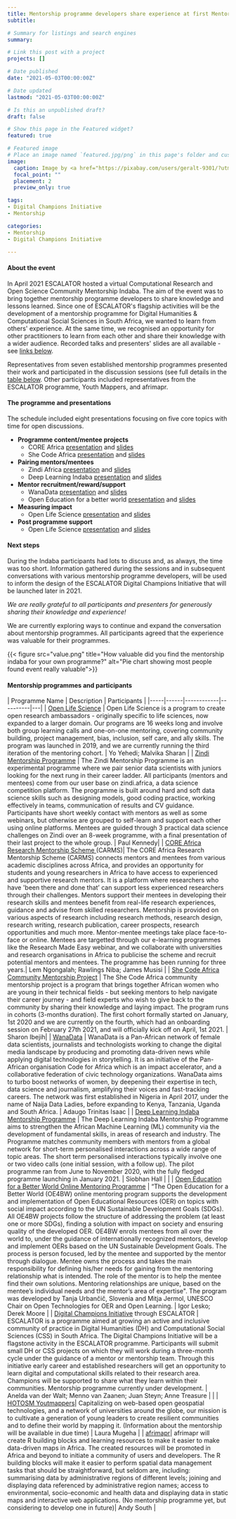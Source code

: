 ```yaml
---
title: Mentorship programme developers share experience at first Mentorship Indaba
subtitle: 

# Summary for listings and search engines
summary: 

# Link this post with a project
projects: []

# Date published
date: "2021-05-03T00:00:00Z"

# Date updated
lastmod: "2021-05-03T00:00:00Z"

# Is this an unpublished draft?
draft: false

# Show this page in the Featured widget?
featured: true

# Featured image
# Place an image named `featured.jpg/png` in this page's folder and customize its options here.
image:
  caption: Image by <a href="https://pixabay.com/users/geralt-9301/?utm_source=link-attribution&amp;utm_medium=referral&amp;utm_campaign=image&amp;utm_content=2729696">Gerd Altmann</a> from <a href="https://pixabay.com/?utm_source=link-attribution&amp;utm_medium=referral&amp;utm_campaign=image&amp;utm_content=2729696">Pixabay</a>
  focal_point: ""
  placement: 2
  preview_only: true

tags:
- Digital Champions Initiative
- Mentorship

categories:
- Mentorship
- Digital Champions Initiative

---
```


#### About the event

In April 2021 ESCALATOR hosted a virtual Computational Research and Open Science Community Mentorship Indaba. The aim of the event was to bring together mentorship programme developers to share knowledge and lessons learned. Since one of ESCALATOR's flagship activities will be the development of a mentorship programme for Digital Humanities & Computational Social Sciences in South Africa, we wanted to learn from others' experience. At the same time, we recognised an opportunity for other practitioners to learn from each other and share their knowledge with a wider audience. Recorded talks and presenters' slides are all available - see [links below](#the-programme-and-presentations).

Representatives from seven established mentorship programmes presented their work and participated in the discussion sessions (see full details in the [table below]( #mentorship-programmes-and-participants). Other participants included representatives from the ESCALATOR programme, Youth Mappers, and afrimapr.

#### The programme and presentations

The schedule included eight presentations focusing on five core topics with time for open discussions.
 - **Programme content/mentee projects**
    - CORE Africa [presentation](https://youtu.be/9Q1MmMgN0PE) and [slides](https://doi.org/10.5281/zenodo.4727997)
    - She Code Africa [presentation](https://youtu.be/rvUdF68GiWU) and [slides](https://doi.org/10.5281/zenodo.4727974)
 - **Pairing mentors/mentees**
    - Zindi Africa [presentation](https://youtu.be/We5e_AOY3SY) and [slides](https://doi.org/10.5281/zenodo.4733607)
    - Deep Learning Indaba [presentation](https://youtu.be/8aVxFtNj6bs) and [slides](https://doi.org/10.5281/zenodo.4729343)
 - **Mentor recruitment/reward/support**
    - WanaData [presentation](https://youtu.be/U-aN6evfl-w) and [slides](https://docs.google.com/presentation/d/e/2PACX-1vSVHt07LTWE8eKKVzAmv2X4oPl4-w78lOsjCe1Tx-G_jMsl2BCQ-h8uohNaCiHHyUL00VJDI8lhxfI5/pub?start=false&loop=false&delayms=3000&slide=id.g9046600c8b_0_0)
    - Open Education for a better world [presentation]() and [slides]()
 - **Measuring impact**
    - Open Life Science [presentation](https://youtu.be/KBXNK6rM6xs) and [slides](https://zenodo.org/record/4729742)
 - **Post programme support**
    - Open Life Science [presentation](https://youtu.be/M2i9L9Osdv0) and [slides](https://zenodo.org/record/4729733)

#### Next steps

During the Indaba participants had lots to discuss and, as always, the time was too short. Information gathered during the sessions and in subsequent conversations with various mentorship programme developers, will be used to inform the design of the ESCALATOR Digital Champions Initiative that will be launched later in 2021.

_We are really grateful to all participants and presenters for generously sharing their knowledge and experience!_ 

We are currently exploring ways to continue and expand the conversation about mentorship programmes. All participants agreed that the experience was valuable for their programmes.

{{< figure src="value.png" title="How valuable did you find the mentorship indaba for your own programme?" alt="Pie chart showing most people found event really valuable">}}

#### Mentorship programmes and participants


| Programme Name | Description | Participants |
|-----|------|------------|----------|---|
| [Open Life Science](https://openlifesci.org/)  | Open Life Science is a program to create open research ambassadors - originally specific to life sciences, now expanded to a larger domain. Our programs are 16 weeks long and involve both group learning calls and one-on-one mentoring, covering community building, project management, bias, inclusion, self care, and ally skills. The program was launched in 2019, and we are currently running the third iteration of the mentoring cohort.  | Yo Yehedi; Malvika Sharan |
| [Zindi Mentorship Programme](https://zindi.medium.com/a-new-generation-of-african-data-scientists-learns-and-grows-though-zindi-mentorship-9798dfbceade)  | The Zindi Mentorship Programme is an experimental programme where we pair senior data scientists with juniors looking for the next rung in their career ladder. All participants (mentors and mentees) come from our user base on zindi.africa, a data science competition platform. The programme is built around hard and soft data science skills such as designing models, good coding practice, working effectively in teams, communication of results and CV guidance. Participants have short weekly contact with mentors as well as some webinars, but otherwise are grouped to self-learn and support each other using online platforms. Mentees are guided through 3 practical data science challenges on Zindi over an 8-week programme, with a final presentation of their last project to the whole group. | Paul Kennedy|
| [CORE Africa Research Mentorship Scheme ](https://coreafrica.org/ourprogrammes/mentorship)(CARMS)| The CORE Africa Research Mentorship Scheme (CARMS) connects mentors and mentees from various academic disciplines across Africa, and provides an opportunity for students and young researchers in Africa to have access to experienced and supportive research mentors. It is a platform where researchers who have 'been there and done that’ can support less experienced researchers through their challenges. Mentors support their mentees in developing their research skills and mentees benefit from real-life research experiences, guidance and advise from skilled researchers. Mentorship is provided on various aspects of research including research methods, research design, research writing, research publication, career prospects, research opportunities and much more. Mentor-mentee meetings take place face-to-face or online. Mentees are targetted through our e-learning programmes like the Research Made Easy webinar, and we collaborate with universities and research organisations in Africa to publicise the scheme and recruit potential mentors and mentees. The programme has been running for three years.| Lem Ngongalah; Rawlings Niba; James Musisi   |
| [She Code Africa Community Mentorship Project](https://medium.com/shecodeafrica/sca-mentorship-program-cohort-1-recap-7d2a26e0e2c5) |  The She Code Africa community mentorship project is a program that brings together African women who are young in their technical fields - but seeking mentors to help navigate their career journey - and field experts who wish to give back to the community by sharing their knowledge and laying impact.  The program runs in cohorts (3-months duration). The first cohort formally started on January, 1st 2020 and we are currently on the fourth, which had an onboarding session on February 27th 2021, and will officially kick off on April, 1st 2021.      | Sharon Ibejih|
| [WanaData](https://medium.com/wanadata-africa/about-us-a4c53027b716) | WanaData is a Pan-African network of female data scientists, journalists and technologists working to change the digital media landscape by producing and promoting data-driven news while applying digital technologies in storytelling. It is an initiative of the Pan-African organisation Code for Africa which is an impact accelerator, and a collaborative federation of civic technology organizations. WanaData aims to turbo boost networks of women, by deepening their expertise in tech, data science and journalism, amplifying their voices and fast-tracking careers. The network was first established in Nigeria in April 2017, under the name of Naija Data Ladies, before expanding to Kenya, Tanzania, Uganda and South Africa.  | Adaugo Trinitas Isaac |
| [Deep Learning Indaba Mentorship Programme](https://deeplearningindaba.com/mentorship/)  | The Deep Learning Indaba Mentorship Programme aims to strengthen the African Machine Learning (ML) community via the development of fundamental skills, in areas of research and industry. The Programme matches community members with mentors from a global network for short-term personalised interactions across a wide range of topic areas. The short term personalised interactions typically involve one or two video calls (one initial session, with a follow up). The pilot programme ran from June to November 2020, with the fully fledged programme launching in January 2021.  | Siobhan Hall  |   |
| [Open Education for a Better World Online Mentoring Programme](https://oe4bw.org/) | “The Open Education for a Better World (OE4BW) online mentoring program supports the development and implementation of Open Educational Resources (OER) on topics with social impact according to the UN Sustainable Development Goals (SDGs). All OE4BW projects follow the structure of addressing the problem (at least one or more SDGs), finding a solution with impact on society and ensuring quality of the developed OER. OE4BW enrols mentees from all over the world to, under the guidance of internationally recognized mentors, develop and implement OERs based on the UN Sustainable Development Goals. The process is person focused, led by the mentee and supported by the mentor through dialogue. Mentee owns the process and takes the main responsibility for defining his/her needs for gaining from the mentoring relationship what is intended. The role of the mentor is to help the mentee find their own solutions. Mentoring relationships are unique, based on the mentee’s individual needs and the mentor’s area of expertise". The program was developed by Tanja Urbančič, Slovenia and Mitja Jermol, UNESCO Chair on Open Technologies for OER and Open Learning.  | Igor Lesko; Derek Moore |
| [Digital Champions Initiative](https://escalator.sadilar.org) through ESCALATOR | ESCALATOR is a programme aimed at growing an active and inclusive community of practice in Digital Humanities (DH) and Computational Social Sciences (CSS) in South Africa. The Digital Champions Initiative will be a flagstone activity in the ESCALATOR programme. Participants will submit small DH or CSS projects on which they will work during a three-month cycle under the guidance of a mentor or mentorship team. Through this initiative early career and established researchers will get an opportunity to learn digital and computational skills related to their research area. Champions will be supported to share what they learn within their communities. Mentorship programme currently under development.  | Anelda van der Walt; Menno van Zaanen; Juan Steyn; Anne Treasure |   |
| [HOTOSM Youtmappers](https://www.youthmappers.org/)| Capitalizing on web-based open geospatial technologies, and a network of universities around the globe, our mission is to cultivate a generation of young leaders to create resilient communities and  to define their world by mapping it. (Information about the mentorship will be available in due time) | Laura Mugeha |
| [afrimapr](http://afrimapr.org)|  afrimapr will create R building blocks and learning resources to make it easier to make data-driven maps in Africa. The created resources will be promoted in Africa and beyond to initiate a community of users and developers. The R building blocks will make it easier to perform spatial data management tasks that should be straightforward, but seldom are, including: summarising data by administrative regions of different levels; joining and displaying data referenced by administrative region names; access to environmental, socio-economic and health data and displaying data in static maps and interactive web applications.  (No mentorship programme yet, but considering to develop one in future)| Andy South  |